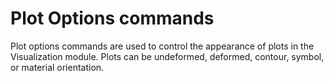 # Plot Options commands

Plot options commands are used to control the appearance of plots in the Visualization module. Plots can be undeformed, deformed, contour, symbol, or material orientation.